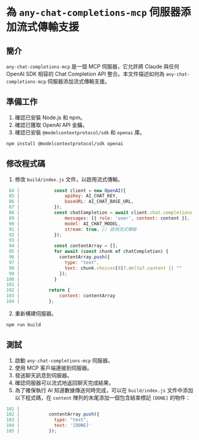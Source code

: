 # 為 `any-chat-completions-mcp` 伺服器添加流式傳輸支援

## 簡介

`any-chat-completions-mcp` 是一個 MCP 伺服器，它允許將 Claude 與任何 OpenAI SDK 相容的 Chat Completion API 整合。本文件描述如何為 `any-chat-completions-mcp` 伺服器添加流式傳輸支援。

## 準備工作

1.  確認已安裝 Node.js 和 npm。
2.  確認已獲取 OpenAI API 金鑰。
3.  確認已安裝 `@modelcontextprotocol/sdk` 和 `openai` 庫。

```bash
npm install @modelcontextprotocol/sdk openai
```

## 修改程式碼

1.  修改 `build/index.js` 文件，以啟用流式傳輸。

```javascript
 84 |             const client = new OpenAI({
 85 |                 apiKey: AI_CHAT_KEY,
 86 |                 baseURL: AI_CHAT_BASE_URL,
 87 |             });
 88 |             const chatCompletion = await client.chat.completions.create({
 89 |                 messages: [{ role: 'user', content: content }],
 90 |                 model: AI_CHAT_MODEL,
 91 |                 stream: true, // 啟用流式傳輸
 92 |             });
 93 |
 94 |             const contentArray = [];
 95 |             for await (const chunk of chatCompletion) {
 96 |               contentArray.push({
 97 |                 type: "text",
 98 |                 text: chunk.choices[0]?.delta?.content || ""
 99 |               });
100 |             }
101 |
102 |           return {
103 |               content: contentArray
104 |           };
```

2.  重新構建伺服器。

```bash
npm run build
```

## 測試

1.  啟動 `any-chat-completions-mcp` 伺服器。
2.  使用 MCP 客戶端連接到伺服器。
3.  發送聊天訊息到伺服器。
4.  確認伺服器可以流式地返回聊天完成結果。
5.  為了確保執行 AI 知道數據傳送何時完成，可以在 `build/index.js` 文件中添加以下程式碼，在 `content` 陣列的末尾添加一個包含結束標記 `[DONE]` 的物件：

```javascript
101 |
102 |           contentArray.push({
103 |             type: "text",
104 |             text: '[DONE]'
105 |           });
```